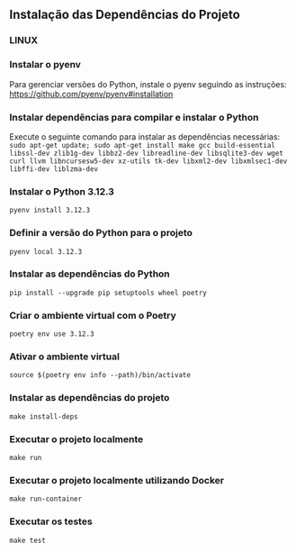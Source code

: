 ## Instalação das Dependências do Projeto

### LINUX

### Instalar o pyenv
Para gerenciar versões do Python, instale o pyenv seguindo as instruções:
https://github.com/pyenv/pyenv#installation

### Instalar dependências para compilar e instalar o Python
Execute o seguinte comando para instalar as dependências necessárias:
`sudo apt-get update; sudo apt-get install make gcc build-essential libssl-dev zlib1g-dev libbz2-dev libreadline-dev libsqlite3-dev wget curl llvm libncursesw5-dev xz-utils tk-dev libxml2-dev libxmlsec1-dev libffi-dev liblzma-dev`

### Instalar o Python 3.12.3
`pyenv install 3.12.3`

### Definir a versão do Python para o projeto
`pyenv local 3.12.3`

### Instalar as dependências do Python
`pip install --upgrade pip setuptools wheel poetry`

### Criar o ambiente virtual com o Poetry
`poetry env use 3.12.3`

### Ativar o ambiente virtual
`source $(poetry env info --path)/bin/activate`

### Instalar as dependências do projeto
`make install-deps`

### Executar o projeto localmente
`make run`

### Executar o projeto localmente utilizando Docker
`make run-container`

### Executar os testes
`make test`
